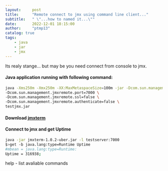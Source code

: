 ```yaml
---
layout:     post
title:      "Remote connect to jmx using command line client..."
subtitle:   " \"...how to named it...\""
date:       2022-12-01 18:15:00
author:     "ptmp13"
catalog: true
tags:
    - java
    - jar 
    - jmx
---
```


Its realy stange... but may be you need connect from console to jmx.
#### Java application running with following command:

```bash
java -Xms250m -Xmx250m -XX:MaxMetaspaceSize=100m -jar -Dcom.sun.management.jmxremote \
-Dcom.sun.management.jmxremote.port=7000 \
-Dcom.sun.management.jmxremote.ssl=false \
-Dcom.sun.management.jmxremote.authenticate=false \
testjmx.jar
````

#### Download [jmxterm](https://github.com/jiaqi/jmxterm)

#### Connect to jmx and get Uptime
```bash
java -jar jmxterm-1.0.2-uber.jar -l testserver:7000
$>get -b java.lang:type=Runtime Uptime
#mbean = java.lang:type=Runtime:
Uptime = 316938;
```

help - list avaliable commands


